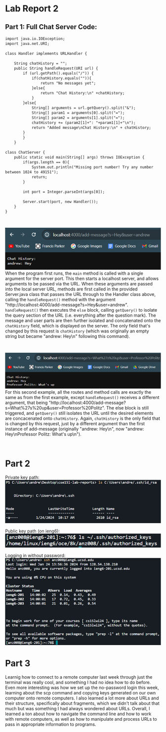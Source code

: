 # Lab Report 2 

## Part 1: Full Chat Server Code: 
```
import java.io.IOException;
import java.net.URI;

class Handler implements URLHandler {
    
    String chatHistory = "";
    public String handleRequest(URI url) {
        if (url.getPath().equals("/")) {
            if(chatHistory.equals("")){
                return "No messages yet";
            }else{
                return "Chat History:\n" +chatHistory;
            }
        }else{
            String[] arguments = url.getQuery().split("&");
            String[] param1 = arguments[0].split("=");
            String[] param2 = arguments[1].split("=");
            chatHistory += (param2[1]+": "+param1[1]+"\n");
            return "Added message\nChat History:\n" + chatHistory;
        }
        }
    }
    
class ChatServer {
    public static void main(String[] args) throws IOException {
        if(args.length == 0){
            System.out.println("Missing port number! Try any number between 1024 to 49151");
            return;
        }

        int port = Integer.parseInt(args[0]);

        Server.start(port, new Handler());
    }
}

```
<br>

![Image](../Screenshots/LabReport2/Screenshot_1.png) <br>
When the program first runs, the `main` method is called with a single argument for the server port. This then starts a localhost server, and allows arguments to be passed via the URL. When these arguments are passed into the local server URL, methods are first called in the provided Server.java class that passes the URL through to the Handler class above, calling the `handleRequest()` method with the argument "http://localhost:4000/add-message?s=Hey&user=andrew". `handleRequest()` then executes the `else` block, calling `getQuery()` to isolate the query section of the URL (i.e. everything after the question mark). The message and user parts are then further isolated and concatenated onto the `chatHistory` field, which is displayed on the server. The only field that's changed by this request is `chatHistory` (which was originally an empty string but became "andrew: Hey\n" following this command). 

<br>

![Image](../Screenshots/LabReport2/Screenshot_2.png) <br>
For this second example, all the routes and method calls are exactly the same as from the first example, except `handleRequest()` receives a different argument, that being "http://localhost:4000/add-message?s=What%27s%20up&user=Professor%20Politz". The else block is still triggered, and `getQuery()` still isolates the URL until the desired elements are concacenated onto `chatHistory`. Again, `chatHistory` is the only field that is changed by this request, just by a different argument than the first instance of add-message (originally "andrew: Hey\n", now "andrew: Hey\nProfessor Politz: What's up\n").

<br>

# Part 2 

Private key path: <br>
![Image](../Screenshots/LabReport2/Screenshot_3.png) <br>

Public key path (on ieng6): <br>
![Image](../Screenshots/LabReport2/Screenshot_4.png) <br>

Logging in without password: <br>
![Image](../Screenshots/LabReport2/Screenshot_5.png) <br>

# Part 3 

Learnig how to connect to a remote computer last week through just the terminal was really cool, and something I had no idea how to do before. Even more interesting was how we set up the no-password login this week, learning about the scp command and copying keys generated on our own computer onto remote computers. I also learned a lot more about URLs and their structure, specifically about fragments, which we didn't talk about that much but was something I had always wondered about URLs. Overall, I learned a ton about how to navigate the command line and how to work with remote computers, as well as how to manipulate and process URLs to pass in appropriate information to programs. 





